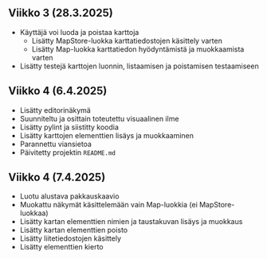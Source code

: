 ## Viikko 3 (28.3.2025)
- Käyttäjä voi luoda ja poistaa karttoja
    - Lisätty MapStore-luokka karttatiedostojen käsittely varten
    - Lisätty Map-luokka karttatiedon hyödyntämistä ja muokkaamista varten
- Lisätty testejä karttojen luonnin, listaamisen ja poistamisen testaamiseen

## Viikko 4 (6.4.2025)
- Lisätty editorinäkymä
- Suunniteltu ja osittain toteutettu visuaalinen ilme
- Lisätty pylint ja siistitty koodia
- Lisätty karttojen elementtien lisäys ja muokkaaminen
- Parannettu viansietoa
- Päivitetty projektin `README.md`

## Viikko 4 (7.4.2025)
- Luotu alustava pakkauskaavio
- Muokattu näkymät käsittelemään vain Map-luokkia (ei MapStore-luokkaa)
- Lisätty kartan elementtien nimien ja taustakuvan lisäys ja muokkaus
- Lisätty kartan elementtien poisto
- Lisätty liitetiedostojen käsittely
- Lisätty elementtien kierto
